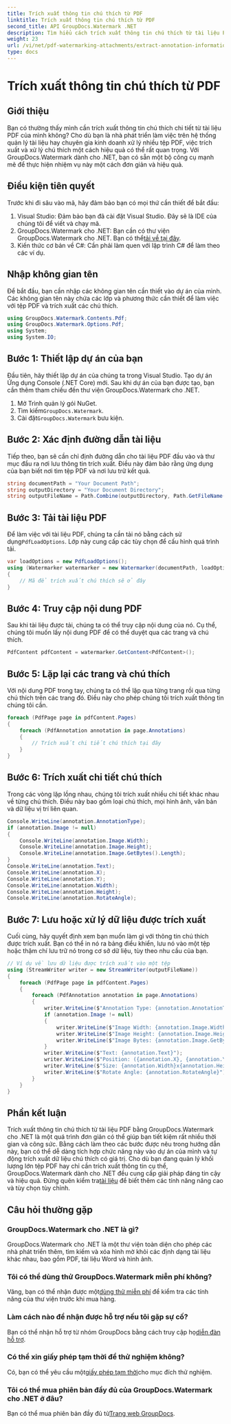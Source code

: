 ```yaml
---
title: Trích xuất thông tin chú thích từ PDF
linktitle: Trích xuất thông tin chú thích từ PDF
second_title: API GroupDocs.Watermark .NET
description: Tìm hiểu cách trích xuất thông tin chú thích từ tài liệu PDF bằng GroupDocs.Watermark cho .NET trong hướng dẫn chi tiết từng bước này.
weight: 23
url: /vi/net/pdf-watermarking-attachments/extract-annotation-information-pdf/
type: docs
---
```

# Trích xuất thông tin chú thích từ PDF

## Giới thiệu
Bạn có thường thấy mình cần trích xuất thông tin chú thích chi tiết từ tài liệu PDF của mình không? Cho dù bạn là nhà phát triển làm việc trên hệ thống quản lý tài liệu hay chuyên gia kinh doanh xử lý nhiều tệp PDF, việc trích xuất và xử lý chú thích một cách hiệu quả có thể rất quan trọng. Với GroupDocs.Watermark dành cho .NET, bạn có sẵn một bộ công cụ mạnh mẽ để thực hiện nhiệm vụ này một cách đơn giản và hiệu quả.
## Điều kiện tiên quyết
Trước khi đi sâu vào mã, hãy đảm bảo bạn có mọi thứ cần thiết để bắt đầu:
1. Visual Studio: Đảm bảo bạn đã cài đặt Visual Studio. Đây sẽ là IDE của chúng tôi để viết và chạy mã.
2.  GroupDocs.Watermark cho .NET: Bạn cần có thư viện GroupDocs.Watermark cho .NET. Bạn có thể[tải về tại đây](https://releases.groupdocs.com/Watermark/net/).
3. Kiến thức cơ bản về C#: Cần phải làm quen với lập trình C# để làm theo các ví dụ.
## Nhập không gian tên
Để bắt đầu, bạn cần nhập các không gian tên cần thiết vào dự án của mình. Các không gian tên này chứa các lớp và phương thức cần thiết để làm việc với tệp PDF và trích xuất các chú thích.
```csharp
using GroupDocs.Watermark.Contents.Pdf;
using GroupDocs.Watermark.Options.Pdf;
using System;
using System.IO;
```
## Bước 1: Thiết lập dự án của bạn
Đầu tiên, hãy thiết lập dự án của chúng ta trong Visual Studio. Tạo dự án Ứng dụng Console (.NET Core) mới. Sau khi dự án của bạn được tạo, bạn cần thêm tham chiếu đến thư viện GroupDocs.Watermark cho .NET.
1. Mở Trình quản lý gói NuGet.
2.  Tìm kiếm`GroupDocs.Watermark`.
3.  Cài đặt`GroupDocs.Watermark` bưu kiện.
## Bước 2: Xác định đường dẫn tài liệu
Tiếp theo, bạn sẽ cần chỉ định đường dẫn cho tài liệu PDF đầu vào và thư mục đầu ra nơi lưu thông tin trích xuất. Điều này đảm bảo rằng ứng dụng của bạn biết nơi tìm tệp PDF và nơi lưu trữ kết quả.
```csharp
string documentPath = "Your Document Path";
string outputDirectory = "Your Document Directory";
string outputFileName = Path.Combine(outputDirectory, Path.GetFileName(documentPath));
```
## Bước 3: Tải tài liệu PDF
 Để làm việc với tài liệu PDF, chúng ta cần tải nó bằng cách sử dụng`PdfLoadOptions`. Lớp này cung cấp các tùy chọn để cấu hình quá trình tải.
```csharp
var loadOptions = new PdfLoadOptions();
using (Watermarker watermarker = new Watermarker(documentPath, loadOptions))
{
    // Mã để trích xuất chú thích sẽ ở đây
}
```
## Bước 4: Truy cập nội dung PDF
Sau khi tài liệu được tải, chúng ta có thể truy cập nội dung của nó. Cụ thể, chúng tôi muốn lấy nội dung PDF để có thể duyệt qua các trang và chú thích.
```csharp
PdfContent pdfContent = watermarker.GetContent<PdfContent>();
```
## Bước 5: Lặp lại các trang và chú thích
Với nội dung PDF trong tay, chúng ta có thể lặp qua từng trang rồi qua từng chú thích trên các trang đó. Điều này cho phép chúng tôi trích xuất thông tin chúng tôi cần.
```csharp
foreach (PdfPage page in pdfContent.Pages)
{
    foreach (PdfAnnotation annotation in page.Annotations)
    {
        // Trích xuất chi tiết chú thích tại đây
    }
}
```
## Bước 6: Trích xuất chi tiết chú thích
Trong các vòng lặp lồng nhau, chúng tôi trích xuất nhiều chi tiết khác nhau về từng chú thích. Điều này bao gồm loại chú thích, mọi hình ảnh, văn bản và dữ liệu vị trí liên quan.
```csharp
Console.WriteLine(annotation.AnnotationType);
if (annotation.Image != null)
{
    Console.WriteLine(annotation.Image.Width);
    Console.WriteLine(annotation.Image.Height);
    Console.WriteLine(annotation.Image.GetBytes().Length);
}
Console.WriteLine(annotation.Text);
Console.WriteLine(annotation.X);
Console.WriteLine(annotation.Y);
Console.WriteLine(annotation.Width);
Console.WriteLine(annotation.Height);
Console.WriteLine(annotation.RotateAngle);
```
## Bước 7: Lưu hoặc xử lý dữ liệu được trích xuất
Cuối cùng, hãy quyết định xem bạn muốn làm gì với thông tin chú thích được trích xuất. Bạn có thể in nó ra bảng điều khiển, lưu nó vào một tệp hoặc thậm chí lưu trữ nó trong cơ sở dữ liệu, tùy theo nhu cầu của bạn.
```csharp
// Ví dụ về lưu dữ liệu được trích xuất vào một tệp
using (StreamWriter writer = new StreamWriter(outputFileName))
{
    foreach (PdfPage page in pdfContent.Pages)
    {
        foreach (PdfAnnotation annotation in page.Annotations)
        {
            writer.WriteLine($"Annotation Type: {annotation.AnnotationType}");
            if (annotation.Image != null)
            {
                writer.WriteLine($"Image Width: {annotation.Image.Width}");
                writer.WriteLine($"Image Height: {annotation.Image.Height}");
                writer.WriteLine($"Image Bytes: {annotation.Image.GetBytes().Length}");
            }
            writer.WriteLine($"Text: {annotation.Text}");
            writer.WriteLine($"Position: ({annotation.X}, {annotation.Y})");
            writer.WriteLine($"Size: {annotation.Width}x{annotation.Height}");
            writer.WriteLine($"Rotate Angle: {annotation.RotateAngle}");
        }
    }
}
```
## Phần kết luận
Trích xuất thông tin chú thích từ tài liệu PDF bằng GroupDocs.Watermark cho .NET là một quá trình đơn giản có thể giúp bạn tiết kiệm rất nhiều thời gian và công sức. Bằng cách làm theo các bước được nêu trong hướng dẫn này, bạn có thể dễ dàng tích hợp chức năng này vào dự án của mình và tự động trích xuất dữ liệu chú thích có giá trị.
 Cho dù bạn đang quản lý khối lượng lớn tệp PDF hay chỉ cần trích xuất thông tin cụ thể, GroupDocs.Watermark dành cho .NET đều cung cấp giải pháp đáng tin cậy và hiệu quả. Đừng quên kiểm tra[tài liệu](https://tutorials.groupdocs.com/Watermark/net/) để biết thêm các tính năng nâng cao và tùy chọn tùy chỉnh.
## Câu hỏi thường gặp
### GroupDocs.Watermark cho .NET là gì?
GroupDocs.Watermark cho .NET là một thư viện toàn diện cho phép các nhà phát triển thêm, tìm kiếm và xóa hình mờ khỏi các định dạng tài liệu khác nhau, bao gồm PDF, tài liệu Word và hình ảnh.
### Tôi có thể dùng thử GroupDocs.Watermark miễn phí không?
 Vâng, bạn có thể nhận được một[dùng thử miễn phí](https://releases.groupdocs.com/) để kiểm tra các tính năng của thư viện trước khi mua hàng.
### Làm cách nào để nhận được hỗ trợ nếu tôi gặp sự cố?
 Bạn có thể nhận hỗ trợ từ nhóm GroupDocs bằng cách truy cập họ[diễn đàn hỗ trợ](https://forum.groupdocs.com/c/watermark/19).
### Có thể xin giấy phép tạm thời để thử nghiệm không?
 Có, bạn có thể yêu cầu một[giấy phép tạm thời](https://purchase.groupdocs.com/temporary-license/)cho mục đích thử nghiệm.
### Tôi có thể mua phiên bản đầy đủ của GroupDocs.Watermark cho .NET ở đâu?
 Bạn có thể mua phiên bản đầy đủ từ[Trang web GroupDocs](https://purchase.groupdocs.com/buy).
